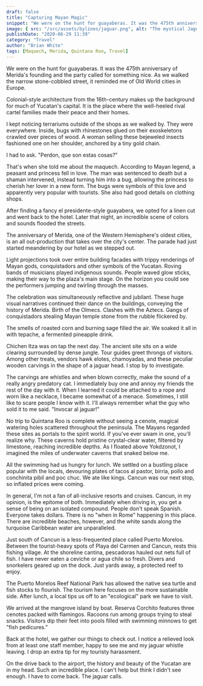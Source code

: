 ```yaml
---
draft: false
title: "Capturing Mayan Magic"
snippet: "We were on the hunt for guayaberas. It was the 475th anniversary of Merida's founding and the party called for something nice."
image: { src: "/src/assets/bylines/jaguar.png", alt: "The mystical Jaguar." }
publishDate: "2020-06-29 11:39"
category: "Travel"
author: "Brian White"
tags: [Maquech, Merida, Quintana Roo, Travel]
---
```


We were on the hunt for guayaberas. It was the 475th anniversary of Merida's founding and the party called for something nice. As we walked the narrow stone-cobbled street, it reminded me of Old World cities in Europe.

Colonial-style architecture from the 16th-century makes up the background for much of Yucatan's capital. It is the place where the well-heeled rival cartel families made their peace and their homes.

I kept noticing terrariums outside of the shops as we walked by. They were everywhere. Inside, bugs with rhinestones glued on their exoskeletons crawled over pieces of wood. A woman selling these bejeweled insects fashioned one on her shoulder, anchored by a tiny gold chain.

I had to ask. "Perdon, que son estas cosas?"

That's when she told me about the maquech. According to Mayan legend, a peasant and princess fell in love. The man was sentenced to death but a shaman intervened, instead turning him into a bug, allowing the princess to cherish her lover in a new form. The bugs were symbols of this love and apparently very popular with tourists. She also had good details on clothing shops.

After finding a fancy el presidente-style guayabera, we opted for a linen cut and went back to the hotel. Later that night, an incredible scene of colors and sounds flooded the streets.

The anniversary of Merida, one of the Western Hemisphere's oldest cities, is an all out-production that takes over the city's center. The parade had just started meandering by our hotel as we stepped out.

Light projections took over entire building facades with trippy renderings of Mayan gods, conquistadors and other symbols of the Yucatan. Roving bands of musicians played indigenous sounds. People waved glow sticks, making their way to the plaza's main stage. On the horizon you could see the performers jumping and twirling through the masses.

The celebration was simultaneously reflective and jubilant. These huge visual narratives continued their dance on the buildings, conveying the history of Merida. Birth of the Olmecs. Clashes with the Aztecs. Gangs of conquistadors stealing Mayan temple stone from the rubble flickered by.

The smells of roasted corn and burning sage filled the air. We soaked it all in with tepache, a fermented pineapple drink.

Chichen Itza was on tap the next day. The ancient site sits on a wide clearing surrounded by dense jungle. Tour guides greet throngs of visitors. Among other treats, vendors hawk elotes, chamoyadas, and these peculiar wooden carvings in the shape of a jaguar head. I stop by to investigate.

The carvings are whistles and when blown correctly, make the sound of a really angry predatory cat. I immediately buy one and annoy my friends the rest of the day with it. When I learned it could be attached to a rope and worn like a necklace, I became somewhat of a menace. Sometimes, I still like to scare people I know with it. I'll always remember what the guy who sold it to me said. "Invocar al jaguar!"

No trip to Quintana Roo is complete without seeing a cenote, magical watering holes scattered throughout the peninsula. The Mayans regarded these sites as portals to the spirit world. If you've ever swam in one, you'll realize why. These caverns hold pristine crystal-clear water, filtered by limestone, reaching incredible depths. As I floated above Yokdzonot, I imagined the miles of underwater caverns that snaked below me.

All the swimming had us hungry for lunch. We settled on a bustling place popular with the locals, devouring plates of tacos al pastor, birria, pollo and conchinita pibil and poc chuc. We ate like kings. Cancun was our next stop, so inflated prices were coming.

In general, I'm not a fan of all-inclusive resorts and cruises. Cancun, in my opinion, is the epitome of both. Immediately when driving in, you get a sense of being on an isolated compound. People don't speak Spanish. Everyone takes dollars. There is no "when in Rome" happening in this place. There are incredible beaches, however, and the white sands along the turquoise Caribbean water are unparalleled.

Just south of Cancun is a less-frequented place called Puerto Morelos. Between the tourist-heavy spots of Playa del Carmen and Cancun, rests this fishing village. At the shoreline cantina, pescadoras hauled out nets full of fish. I have never eaten a ceviche or agua chile so fresh. Divers and snorkelers geared up on the dock. Just yards away, a protected reef to enjoy.

The Puerto Morelos Reef National Park has allowed the native sea turtle and fish stocks to flourish. The tourism here focuses on the more sustainable side. After lunch, a local tips us off to an "ecological" park we have to visit.

We arrived at the mangrove island by boat. Reserva Corchito features three cenotes packed with flamingos. Racoons run among groups trying to steal snacks. Visitors dip their feet into pools filled with swimming minnows to get "fish pedicures."

Back at the hotel, we gather our things to check out. I notice a relieved look from at least one staff member, happy to see me and my jaguar whistle leaving. I drop an extra tip for my touristy harassment.

On the drive back to the airport, the history and beauty of the Yucatan are in my head. Such an incredible place. I can't help but think I didn't see enough. I have to come back. The jaguar calls.
